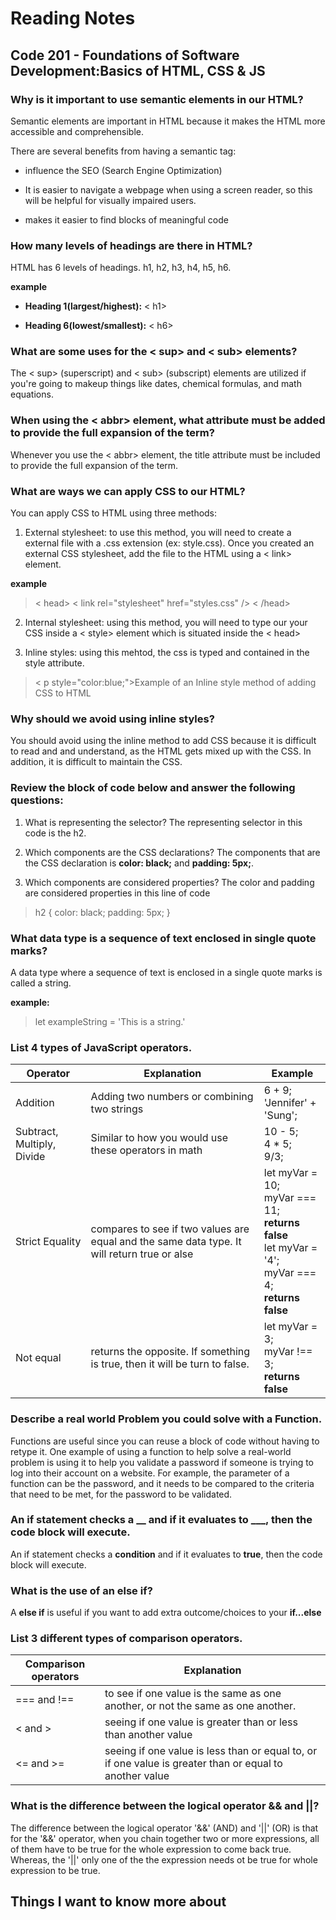 # Reading Notes

## Code 201 - Foundations of Software Development:Basics of HTML, CSS & JS

### Why is it important to use semantic elements in our HTML?

Semantic elements are important in HTML because it makes the HTML more accessible and comprehensible.

There are several benefits from having a semantic tag:

* influence the SEO (Search Engine Optimization)

* It is easier to navigate a webpage when using a screen reader, so this will be helpful for visually impaired users.
* makes it easier to find blocks of meaningful code

### How many levels of headings are there in HTML?

HTML has 6 levels of headings. h1, h2, h3, h4, h5, h6.

**example**

* **Heading 1(largest/highest):** < h1>

* **Heading 6(lowest/smallest):** < h6>

### What are some uses for the < sup> and < sub> elements?

The < sup> (superscript) and < sub> (subscript) elements are utilized if you're going to makeup things like dates, chemical formulas, and math equations. 

### When using the < abbr> element, what attribute must be added to provide the full expansion of the term?

Whenever you use the < abbr> element, the title attribute must be included to provide the full expansion of the term.

### What are ways we can apply CSS to our HTML?

You can apply CSS to HTML using three methods:

1. External stylesheet: to use this method, you will need to create a external file with a .css extension (ex: style.css). Once you created an external CSS stylesheet, add the file to the HTML using a < link> element. 

 **example**

  > < head>
    < link rel="stylesheet" href="styles.css" />
  < /head>

2. Internal stylesheet: using this method, you will need to type our your CSS inside a < style> element which is situated inside the < head>

3. Inline styles: using this mehtod, the css is typed and contained in the style attribute.

> < p style="color:blue;">Example of an Inline style method of adding CSS to HTML</p>

### Why should we avoid using inline styles?

You should avoid using the inline method to add CSS because it is difficult to read and and understand, as the HTML gets mixed up with the CSS. In addition, it is difficult to maintain the CSS.

### Review the block of code below and answer the following questions:

1. What is representing the selector?
The representing selector in this code is the h2.

2. Which components are the CSS declarations?
The components that are the CSS declaration is **color: black;** and **padding: 5px;**. 

3. Which components are considered properties?
The color and padding are considered properties in this line of code

> h2 {
     color: black;
     padding: 5px;
   }


### What data type is a sequence of text enclosed in single quote marks?

A data type where a sequence of text is enclosed in a single quote marks is called a string.

**example:**
> let exampleString = 'This is a string.'

### List 4 types of JavaScript operators.

Operator | Explanation | Example
--- | --- | ---
Addition| Adding two numbers or combining two strings | 6 + 9; <br> 'Jennifer' + 'Sung';|
Subtract, Multiply, Divide | Similar to how you would use these operators in math | 10 - 5; <br> 4 * 5; <br> 9/3; |
Strict Equality | compares to see if two values are equal and the same data type. It will return true or alse | let myVar = 10; <br> myVar === 11; <br> **returns false** <br> let myVar = '4'; <br> myVar === 4; <br> **returns false** |
Not equal | returns the opposite. If something is true, then it will be turn to false. | let myVar = 3; <br> myVar !== 3; <br> **returns false** |

### Describe a real world Problem you could solve with a Function.

Functions are useful since you can reuse a block of code without having to retype it. One example of using a function to help solve a real-world problem is using it to help you validate a password if someone is trying to log into their account on a website. For example, the parameter of a function can be the password, and it needs to be compared to the criteria that need to be met, for the password to be validated.


### An if statement checks a __ and if it evaluates to ___, then the code block will execute.

An if statement checks a **condition** and if it evaluates to **true**, then the code block will execute.


### What is the use of an else if?

A **else if** is useful if you want to add extra outcome/choices to your **if...else**

### List 3 different types of comparison operators.

Comparison operators| Explanation | 
--- | --- |
=== and !== | to see if one value is the same as one another, or not the same as one another. |
< and > | seeing if one value is greater than or less than another value |
<= and >= | seeing if one value is less than or equal to, or if one value is greater than or equal to another value



### What is the difference between the logical operator && and ||?

The difference between the logical operator '&&' (AND) and '||' (OR) is that for the '&&' operator, when you chain together two or more expressions, all of them have to be true for the whole expression to come back true. Whereas, the '||' only one of the the expression needs ot be true for whole expression to be true.

## Things I want to know more about